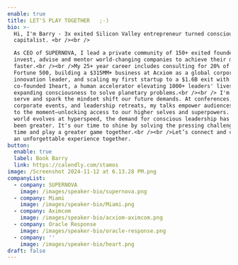 ```yaml
---
enable: true
title: LET'S PLAY TOGETHER   ;-)
bio: >-
  Hi, I'm Barry - 3x exited Silicon Valley entrepreneur turned conscious
  capitalist. <br /><br />

  As CEO of SUPERNOVA, I lead a private community of 150+ exited founders who
  invest, advise and mentor world-changing companies to achieve their missions,
  faster.<br /><br />My 25+ year career includes consulting for 20% of the
  Fortune 500, building a $315MM+ business at Acxiom as a global corporate
  innovation leader, and scaling my first startup to a $1.6B exit with Oracle. I
  co-founded 1heart, a human accelerator elevating 1000+ leaders' lives by
  expanding consciousness to solve planetary problems.<br /><br /> I'm here to
  serve and spark the mindset shift our future demands. At conferences,
  corporate events, and leadership retreats, my talks empower audiences to rise
  to the moment—unlocking access to our higher selves and superpowers. As the
  world evolves at hyperspeed, the demand for conscious leadership has never
  been greater. It's our time to shine by solving the pressing challenges of our
  time and play a greater game together.<br /><br />Let’s connect and co-create
  an unforgettable experience together. 
button:
  enable: true
  label: Book Barry
  link: https://calendly.com/stamos
image: /Screenshot 2024-11-12 at 6.13.28 PM.png
companyList:
  - company: SUPERNOVA
    image: /images/speaker-bio/supernova.png
  - company: Miami
    image: /images/speaker-bio/Miami.png
  - company: Aximcom
    image: /images/speaker-bio/acxiom-aximcom.png
  - company: Oracle Response
    image: /images/speaker-bio/oracle-response.png
  - company: ''
    image: /images/speaker-bio/heart.png
draft: false
---
```

